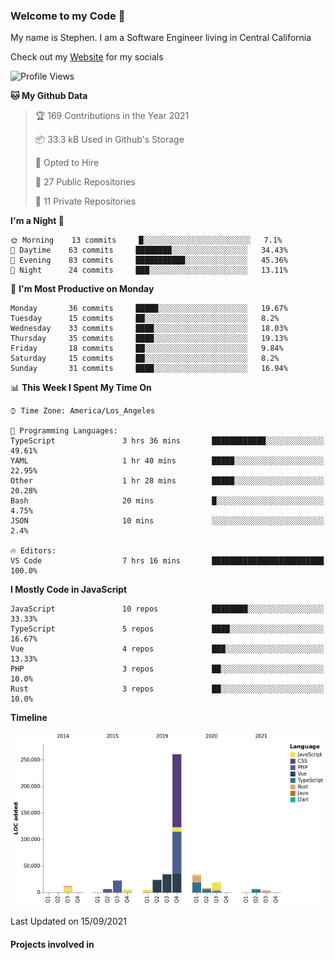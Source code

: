 ### Welcome to my Code 👋

My name is Stephen. I am a Software Engineer living in Central California

Check out my [Website](https://snipey.dev) for my socials

<!--START_SECTION:waka-->
![Profile Views](http://img.shields.io/badge/Profile%20Views-0-blue)

**🐱 My Github Data** 

> 🏆 169 Contributions in the Year 2021
 > 
> 📦 33.3 kB Used in Github's Storage 
 > 
> 💼 Opted to Hire
 > 
> 📜 27 Public Repositories 
 > 
> 🔑 11 Private Repositories  
 > 
**I'm a Night 🦉** 

```text
🌞 Morning    13 commits     █░░░░░░░░░░░░░░░░░░░░░░░░   7.1% 
🌆 Daytime    63 commits     ████████░░░░░░░░░░░░░░░░░   34.43% 
🌃 Evening    83 commits     ███████████░░░░░░░░░░░░░░   45.36% 
🌙 Night      24 commits     ███░░░░░░░░░░░░░░░░░░░░░░   13.11%

```
📅 **I'm Most Productive on Monday** 

```text
Monday       36 commits     █████░░░░░░░░░░░░░░░░░░░░   19.67% 
Tuesday      15 commits     ██░░░░░░░░░░░░░░░░░░░░░░░   8.2% 
Wednesday    33 commits     ████░░░░░░░░░░░░░░░░░░░░░   18.03% 
Thursday     35 commits     ████░░░░░░░░░░░░░░░░░░░░░   19.13% 
Friday       18 commits     ██░░░░░░░░░░░░░░░░░░░░░░░   9.84% 
Saturday     15 commits     ██░░░░░░░░░░░░░░░░░░░░░░░   8.2% 
Sunday       31 commits     ████░░░░░░░░░░░░░░░░░░░░░   16.94%

```


📊 **This Week I Spent My Time On** 

```text
⌚︎ Time Zone: America/Los_Angeles

💬 Programming Languages: 
TypeScript               3 hrs 36 mins       ████████████░░░░░░░░░░░░░   49.61% 
YAML                     1 hr 40 mins        █████░░░░░░░░░░░░░░░░░░░░   22.95% 
Other                    1 hr 28 mins        █████░░░░░░░░░░░░░░░░░░░░   20.28% 
Bash                     20 mins             █░░░░░░░░░░░░░░░░░░░░░░░░   4.75% 
JSON                     10 mins             ░░░░░░░░░░░░░░░░░░░░░░░░░   2.4%

🔥 Editors: 
VS Code                  7 hrs 16 mins       █████████████████████████   100.0%

```

**I Mostly Code in JavaScript** 

```text
JavaScript               10 repos            ████████░░░░░░░░░░░░░░░░░   33.33% 
TypeScript               5 repos             ████░░░░░░░░░░░░░░░░░░░░░   16.67% 
Vue                      4 repos             ███░░░░░░░░░░░░░░░░░░░░░░   13.33% 
PHP                      3 repos             ██░░░░░░░░░░░░░░░░░░░░░░░   10.0% 
Rust                     3 repos             ██░░░░░░░░░░░░░░░░░░░░░░░   10.0%

```


**Timeline**

![Chart not found](https://raw.githubusercontent.com/Snipey/Snipey/master/charts/bar_graph.png) 


 Last Updated on 15/09/2021
<!--END_SECTION:waka-->

#### Projects involved in

